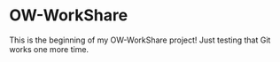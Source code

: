 # OW-WorkShare

This is the beginning of my OW-WorkShare project! Just testing that Git works one more time.
